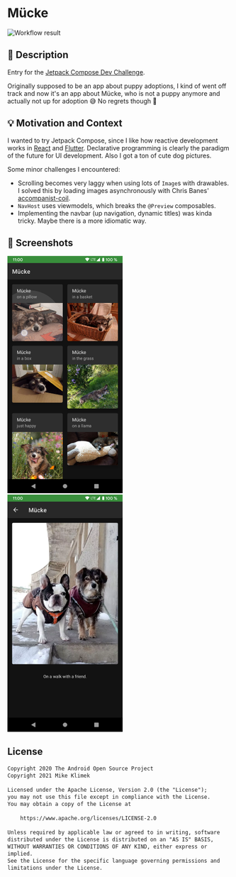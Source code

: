# Mücke

![Workflow result](https://github.com/Tetr4/Muecke/workflows/Check/badge.svg)


## :scroll: Description
Entry for the [Jetpack Compose Dev Challenge](https://developer.android.com/dev-challenge).  

Originally supposed to be an app about puppy adoptions, I kind of went off track and now it's an app
about Mücke, who is not a puppy anymore and actually not up for adoption :sweat_smile:
No regrets though :triumph:

## :bulb: Motivation and Context
I wanted to try Jetpack Compose, since I like how reactive development works in [React](https://reactjs.org/) and [Flutter](https://flutter.dev/). 
Declarative programming is clearly the paradigm of the future for UI development. 
Also I got a ton of cute dog pictures.

Some minor challenges I encountered:
- Scrolling becomes very laggy when using lots of `Image`s with drawables. I solved this by loading images asynchronously with Chris Banes' [accompanist-coil](https://github.com/chrisbanes/accompanist/tree/main/coil).
- `NavHost` uses viewmodels, which breaks the `@Preview` composables.
- Implementing the navbar (up navigation, dynamic titles) was kinda tricky. Maybe there is a more idiomatic way.

## :camera_flash: Screenshots
<img src="/results/screenshot_1.png" width="260" alt="list of puppies">&emsp;<img src="/results/screenshot_2.png" width="260" alt="detail screen">

## License
```
Copyright 2020 The Android Open Source Project
Copyright 2021 Mike Klimek

Licensed under the Apache License, Version 2.0 (the "License");
you may not use this file except in compliance with the License.
You may obtain a copy of the License at

    https://www.apache.org/licenses/LICENSE-2.0

Unless required by applicable law or agreed to in writing, software
distributed under the License is distributed on an "AS IS" BASIS,
WITHOUT WARRANTIES OR CONDITIONS OF ANY KIND, either express or implied.
See the License for the specific language governing permissions and
limitations under the License.
```